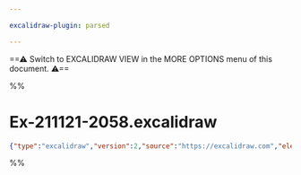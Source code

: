 ```yaml
---

excalidraw-plugin: parsed

---
```

==⚠  Switch to EXCALIDRAW VIEW in the MORE OPTIONS menu of this document. ⚠==


%%
# Ex-211121-2058.excalidraw
```json
{"type":"excalidraw","version":2,"source":"https://excalidraw.com","elements":[],"appState":{"gridSize":null,"viewBackgroundColor":"#ffffff"}}
```
%%
